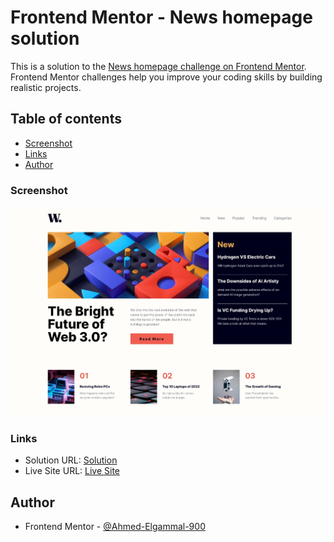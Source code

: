 # Frontend Mentor - News homepage solution

This is a solution to the [News homepage challenge on Frontend Mentor](https://www.frontendmentor.io/challenges/news-homepage-H6SWTa1MFl). Frontend Mentor challenges help you improve your coding skills by building realistic projects. 

## Table of contents

  - [Screenshot](#screenshot)
  - [Links](#links)
  - [Author](#author)


### Screenshot

![Screenshot](./images/News-Home-Page.jpeg)


### Links

- Solution URL: [Solution](https://your-solution-url.com)
- Live Site URL: [Live Site](https://your-live-site-url.com)

## Author

- Frontend Mentor - [@Ahmed-Elgammal-900](https://www.frontendmentor.io/profile/Ahmed-Elgammal-900)
